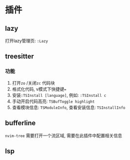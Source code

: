 # 插件

## lazy

打开lazy管理页: `:Lazy`

## treesitter

### 功能

1. 打开`zo` /关闭`zc` 代码块
2. 格式化代码, v模式下快捷键`=`
3. 安装`:TSInstall [language]`, 例如: `:TSInstall c`
4. 手动开启代码高亮: `TSBufToggle highlight`
5. 查看模块信息: `TSModuleInfo`, 查看安装信息: `TSInstallInfo`

## bufferline

`nvim-tree` 需要打开一个流区域, 需要在此插件中配置相关信息

## lsp

